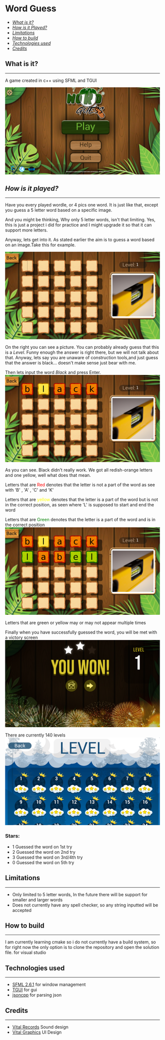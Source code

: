 # Word Guess
- [*What is it?*](#what-is-it)
- [*How is it Played?*](#how-is-it-played)
- [*Limitations*](#limitations)
- [*How to build*](#how-to-build)
- [*Technologies used*](#technologies-used)
- [*Credits*](#credits)


## What is it?
---
A game created in c++ using SFML and TGUI

![image](image.png)


## *How is it played?*
---
Have you every played wordle, or 4 pics one word. It is just like that, except you guess a 5 letter word based on a specific image.

And you might be thinking, Why only 5 letter words, isn't that limiting. Yes, this is just a project i did for practice and I might upgrade it so that it can support more letters.

Anyway, lets get into it. As stated earlier the aim is to guess a word based on an image.Take this for example.

![image2](image2.png)

On the right you can see a picture. You can probably already guess that this is a *Level*. Funny enough the answer is right there, but we will not talk about that. Anyway, lets say you are unaware of construction tools,and just guess that the answer is black... doesn't make sense just bear with me.

Then lets input the word *Black* and press Enter.
![image3](image3.png)

As you can see. Black didn't really work. We got all redish-orange letters and one yellow, well what does that mean.

Letters that are <span style="color:red">Red</span> denotes that the letter is not a part of the word as see with 'B' , 'A' , 'C' and 'K'

Letters that are <span style="color:yellow"> yellow </span> denotes that the letter is a part of the word but is not in the correct position, as seen where 'L' is supposed to start and end the word

Letters that are <span style="color:green">Green</span> denotes that the letter is a part of the word and is in the correct position
![image4](image4.png)


Letters that are green or yellow may or may not appear multiple times

Finally when you have successfully guessed the word, you will be met with a victory screen
![image5](image5.png)

There are currently 140 levels
![image6](image6.png)

### Stars:
- 1 Guessed the word on 1st try
- 2 Guessed the word on 2nd try
- 3 Guessed the word on 3rd/4th try
- 0 Guessed the word on 5th try

## Limitations
---
- Only limited to 5 letter words, In the future there will be support for smaller and larger words
- Does not currently have any spell checker, so any string inputted will be accepted

## How to build
---
I am currently learning cmake so i do not currently have a build system, so for right now the only option is to clone the repository and open the solution file. for visual studio

## Technologies used
---
- [SFML 2.6.1](https://github.com/SFML/SFML) for window management
- [TGUI](https://github.com/texus/TGUI) for gui
- [jsoncpp](https://github.com/open-source-parsers/jsoncpp) for parsing json 

## Credits
---
- [Vital Records](https://www.instagram.com/_1vital/) Sound design
- [Vital Graphics](https://www.instagram.com/vitalgraphics/) UI Design
